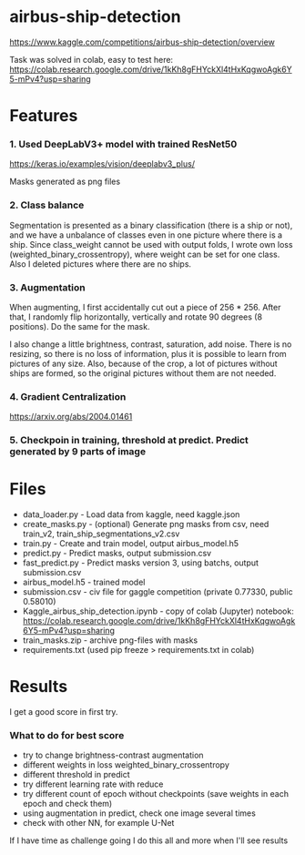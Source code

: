 # airbus-ship-detection
https://www.kaggle.com/competitions/airbus-ship-detection/overview

Task was solved in colab, easy to test here: 
https://colab.research.google.com/drive/1kKh8gFHYckXl4tHxKqgwoAgk6Y5-mPv4?usp=sharing

# Features

### 1. Used DeepLabV3+ model with trained ResNet50 

https://keras.io/examples/vision/deeplabv3_plus/

Masks generated as png files


### 2. Class balance

Segmentation is presented as a binary classification (there is a ship or not), and we have a unbalance of classes even in one picture where there is a ship. Since class_weight cannot be used with output folds, I wrote own loss (weighted_binary_crossentropy), where weight can be set for one class.
Also I deleted pictures where there are no ships.

### 3. Augmentation

When augmenting, I first accidentally cut out a piece of 256 * 256. After that, I randomly flip horizontally, vertically and rotate 90 degrees (8 positions). Do the same for the mask.

I also change a little brightness, contrast, saturation, add noise.
There is no resizing, so there is no loss of information, plus it is possible to learn from pictures of any size. Also, because of the crop, a lot of pictures without ships are formed, so the original pictures without them are not needed.

### 4. Gradient Centralization
https://arxiv.org/abs/2004.01461

### 5. Checkpoin in training, threshold at predict. Predict generated by 9 parts of image

# Files
- data_loader.py - Load data from kaggle, need kaggle.json 
- create_masks.py - (optional) Generate png masks from csv, need train_v2, train_ship_segmentations_v2.csv
- train.py - Create and train model, output airbus_model.h5
- predict.py - Predict masks, output submission.csv
- fast_predict.py - Predict masks version 3, using batchs, output submission.csv
- airbus_model.h5 - trained model
- submission.csv - civ file for gaggle competition (private 0.77330, public 0.58010)
- Kaggle_airbus_ship_detection.ipynb - copy of colab (Jupyter) notebook: https://colab.research.google.com/drive/1kKh8gFHYckXl4tHxKqgwoAgk6Y5-mPv4?usp=sharing
- train_masks.zip - archive png-files with masks
- requirements.txt (used pip freeze > requirements.txt in colab)

# Results 
I get a good score in first try.

### What to do for best score
- try to change brightness-contrast augmentation
- different weights in loss weighted_binary_crossentropy
- different threshold in predict
- try different learning rate with reduce
- try different count of epoch without checkpoints (save weights in each epoch and check them)
- using augmentation in predict, check one image several times
- check with other NN, for example U-Net

If I have time as challenge going I do this all and more when I'll see results



